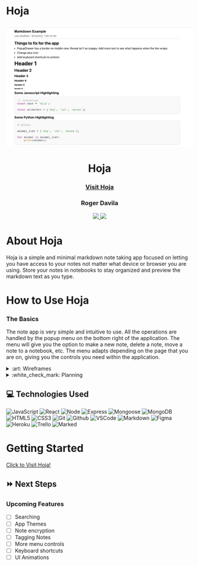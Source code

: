 # Hoja

<div align="center">
    <img src="./public/images/hoja_markdown.png">
    <h1>Hoja</h1>
    <h3><a href="https://hoja-note.herokuapp.com/" target="_blank">Visit Hoja</a></h3>
    <h3>Roger Davila</h3>
        <a href="https://www.linkedin.com/in/roger-davila/" target="_blank">
      <img src="https://img.shields.io/badge/-linkedin.com/in/rogerdavila-blue?style=flat&``logo=Linkedin&logoColor=white">
    </a> 
    <a href="rogerddavila@gmail.com" target="_blank">
      <img src="https://img.shields.io/badge/-rogerddavila@gmail.com-c14438?style=flat&logo=Gmail&``logoColor=white">
    </a>
</div>

# About Hoja
Hoja is a simple and minimal markdown note taking app focused on letting you have access to your notes not matter what device or browser you are using. Store your notes in notebooks to stay organized and preview the markdown text as you type. 

# How to Use Hoja

### The Basics
The note app is very simple and intuitive to use. All the operations are handled by the popup menu on the bottom right of the application. The menu will give you the option to  make a new note, delete a note, move a note to a notebook, etc. The menu adapts depending on the page that you are on, giving you the controls you need within the application.

<details>
<summary> :art: Wireframes</summary>

I used figma to quickly sketch up some basic views and wireframes to get a feel of what the application will be like. I went with a mobile first approach to make sure that the experience is enjoyable on smaller screens.

.table-wrapper {
  overflow-x: scroll;
}

<div class="table-wrapper" markdown="block">

| View | Image |
|------------ | ------------|
| <p align="center">Note Page</p> | <img src="./public/images/13_Pro_1.png" height="500px"> |
| <p align="center">Notes Page</p> | <img src="./public/images/13_Pro_2.png" height="500px"> |
| <p align="center">Notebooks Page</p> | <img src="./public/images/13_Pro_3.png" height="500px"> |

</div>
</details>

<details>
<summary>:white_check_mark: Planning</summary>

Used Trello to keep track of the user stories that were being implemented for this project. Pre-defining what we wanted the user to experience to be allowed the project executions phase to go smoothly.

[Trello Board Planning!](https://trello.com/b/YGzwtS0U/hoja)

</details>


## :computer: Technologies Used
![JavaScript](https://img.shields.io/badge/-JavaScript-333?style=flat&logo=javascript)
![React](https://img.shields.io/badge/-React-333?style=flat&logo=react)
![Node](https://img.shields.io/badge/-Node.JS-333?style=flat&logo=node.js)
![Express](https://img.shields.io/badge/-Express-333?style=flat&logo=express) 
![Mongoose](https://img.shields.io/badge/-Mongoose-333?style=flat&logo=mongoose) 
![MongoDB](https://img.shields.io/badge/-MongoDB-333?style=flat&logo=mongodb) 
![HTML5](https://img.shields.io/badge/-HTML5-333?style=flat&logo=html5)
![CSS3](https://img.shields.io/badge/-CSS-333?style=flat&logo=css3)
![Git](https://img.shields.io/badge/-Git-333?style=flat&logo=git)
![Github](https://img.shields.io/badge/-GitHub-333?style=flat&logo=github)
![VSCode](https://img.shields.io/badge/-VS_Code-333?style=flat&logo=visualstudio)
![Markdown](https://img.shields.io/badge/-Markdown-333?style=flat&logo=markdown)
![Figma](https://img.shields.io/badge/Figma-333?style=flat&logo=figma)
![Heroku](https://img.shields.io/badge/Heroku-333?style=flat&logo=heroku)
![Trello](https://img.shields.io/badge/Trello-333?style=flat&logo=trello)
![Marked](https://img.shields.io/badge/Marked-333?style=flat&logo=marked)


# Getting Started

[Click to Visit Hoja!](https://hoja-note.herokuapp.com/)

## :fast_forward: Next Steps 
### Upcoming Features
- [ ] Searching
- [ ] App Themes
- [ ] Note encryption
- [ ] Tagging Notes
- [ ] More menu controls
- [ ] Keyboard shortcuts
- [ ] UI Animations